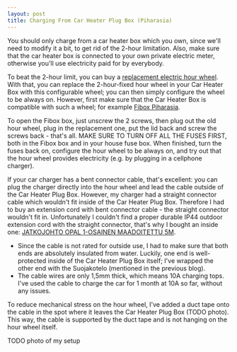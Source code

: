 ```yaml
---
layout: post
title: Charging From Car Heater Plug Box (Piharasia)
---
```


You should only charge from a car heater box which you own, since we'll need to modify it a bit, to get rid of the 2-hour limitation.
Also, make sure that the car heater box is connected to your own private electric meter, otherwise you'll use
electricity paid for by everybody.

To beat the 2-hour limit, you can buy a [replacement electric hour wheel](https://www.kodinterra.fi/fi/terra/theben-ip20-ajastin-24h-valkoinen).
With that, you can replace the 2-hour-fixed hour wheel in your Car Heater Box with this configurable wheel; you can then
simply configure the wheel to be always on. However, first make sure that the Car Heater Box is compatible with such a wheel;
for example [Fibox Piharasia](https://www.k-rauta.fi/rautakauppa/piharasia-piha-2a2j1v-val).

To open the Fibox box, just unscrew the 2 screws, then plug out the old hour wheel, plug in the replacement one, put the lid back and screw
the screws back - that's all. MAKE SURE TO TURN OFF ALL THE FUSES FIRST, both in the Fibox box and in your house fuse box.
When finished, turn the fuses back on, configure the hour wheel to be always on, and try out that the hour wheel provides
electricity (e.g. by plugging in a cellphone charger).

If your car charger has a bent connector cable, that's excellent: you can plug the charger directly into the hour wheel and lead the
cable outside of the Car Heater Plug Box. However, my charger had a straight connector cable which wouldn't fit inside of the
Car Heater Plug Box. Therefore I had to buy an extension cord with bent connector cable -
the straight connector wouldn't fit in. Unfortunately I couldn't find a proper durable IP44 outdoor extension cord with
the straight connector, that's why I bought an inside one: [JATKOJOHTO OPAL 1-OSAINEN MAADOITETTU 5M](https://www.k-rauta.fi/rautakauppa/s%C3%A4hk%C3%B6--valaistus-ja-turvallisuus/sahkotarvikkeet/jatkojohdot-ja-kelat/jatkojohto-opal-1-osainen-maadoitettu-5m).

* Since the cable is not rated for outside use, I had to make sure that both ends are absolutely insulated from water.
  Luckily, one end is well-protected inside of the Car Heater Plug Box itself; I've wrapped the other end with the Suojakotelo
  (mentioned in the previous blog).
* The cable wires are only 1,5mm thick, which means 10A charging tops. I've used the cable to charge the car for 1 month at 10A so far, without
  any issues.

To reduce mechanical stress on the hour wheel, I've added a duct tape onto the cable in the spot where it leaves the Car Heater Plug Box
(TODO photo). This way, the cable is supported by the duct tape and is not hanging on the hour wheel itself.


TODO photo of my setup


